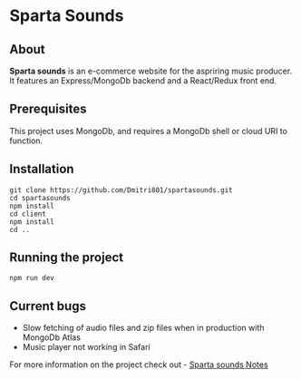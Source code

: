 # Sparta Sounds

## About

**Sparta sounds** is an e-commerce website for the aspriring music producer. It features an Express/MongoDb backend and a React/Redux front end.

## Prerequisites

This project uses MongoDb, and requires a MongoDb shell or cloud URI to function.

## Installation

```
git clone https://github.com/Dmitri801/spartasounds.git
cd spartasounds
npm install
cd client
npm install
cd ..
```

## Running the project

`npm run dev`

## Current bugs

- Slow fetching of audio files and zip files when in production with MongoDb Atlas
- Music player not working in Safari

For more information on the project check out - [Sparta sounds Notes](NOTES.md)
